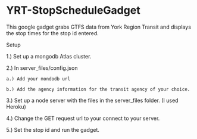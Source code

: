 # YRT-StopScheduleGadget
This google gadget grabs GTFS data from York Region Transit and displays the stop times for the stop id entered.

Setup 

1.) Set up a mongodb Atlas cluster.

2.) In server_files/config.json

    a.) Add your mondodb url
    
    b.) Add the agency information for the transit agency of your choice.
    
3.) Set up a node server with the files in the server_files folder. (I used Heroku)

4.) Change the GET request url to your connect to your server.

5.) Set the stop id and run the gadget.
